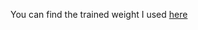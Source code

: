 You can find the trained weight I used [here](https://drive.google.com/file/d/1K3fRR7tliyxf82ckYCcajzftrB7SwWEg/view?usp=sharing)